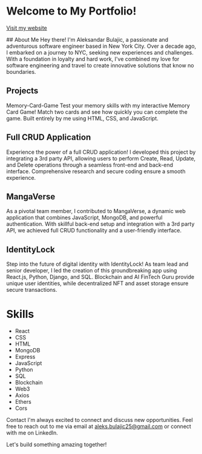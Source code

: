# Welcome to My Portfolio!
<p>
  <a href="https://aleksandar-bulajic.netlify.app/">Visit my website</a>
</p>
## About Me
Hey there! I'm Aleksandar Bulajic, a passionate and adventurous software engineer based in New York City. Over a decade ago, I embarked on a journey to NYC, seeking new experiences and challenges. With a foundation in loyalty and hard work, I've combined my love for software engineering and travel to create innovative solutions that know no boundaries.


## Projects
Memory-Card-Game
Test your memory skills with my interactive Memory Card Game! Match two cards and see how quickly you can complete the game. Built entirely by me using HTML, CSS, and JavaScript. 


## Full CRUD Application
Experience the power of a full CRUD application! I developed this project by integrating a 3rd party API, allowing users to perform Create, Read, Update, and Delete operations through a seamless front-end and back-end interface. Comprehensive research and secure coding ensure a smooth experience. 


## MangaVerse
As a pivotal team member, I contributed to MangaVerse, a dynamic web application that combines JavaScript, MongoDB, and powerful authentication. With skillful back-end setup and integration with a 3rd party API, we achieved full CRUD functionality and a user-friendly interface. 


## IdentityLock
Step into the future of digital identity with IdentityLock! As team lead and senior developer, I led the creation of this groundbreaking app using React.js, Python, Django, and SQL. Blockchain and AI FinTech Guru provide unique user identities, while decentralized NFT and asset storage ensure secure transactions.


# Skills

- React
- CSS
- HTML
- MongoDB
- Express
- JavaScript
- Python
- SQL
- Blockchain
- Web3
- Axios
- Ethers
- Cors


Contact
I'm always excited to connect and discuss new opportunities. Feel free to reach out to me via email at aleks.bulajic25@gmail.com or connect with me on LinkedIn.

Let's build something amazing together!

